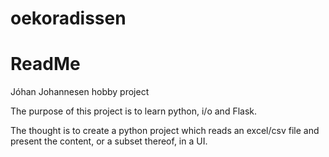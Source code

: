 # oekoradissen 

# ReadMe

Jóhan Johannesen hobby project

The purpose of this project is to learn python, i/o and Flask.

The thought is to create a python project which reads an excel/csv file and present the content, or a subset thereof, in a UI.
